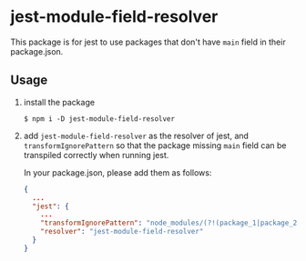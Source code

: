 # jest-module-field-resolver

This package is for jest to use packages that don't have `main` field in their
package.json.

## Usage

1. install the package

   ```
   $ npm i -D jest-module-field-resolver
   ```

2. add `jest-module-field-resolver` as the resolver of jest, and
   `transformIgnorePattern` so that the package missing `main` field can be
    transpiled correctly when running jest.

   In your package.json, please add them as follows:

   ```json
   {
     ...
     "jest": {
       ...
       "transformIgnorePattern": "node_modules/(?!(package_1|package_2)/)",
       "resolver": "jest-module-field-resolver"
     }
   }
   ```